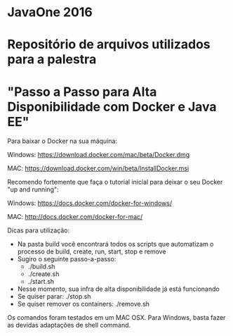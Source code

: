 # JavaOne 2016
# Repositório de arquivos utilizados para a palestra 
# "Passo a Passo para Alta Disponibilidade com Docker e Java EE"

Para baixar o Docker na sua máquina:

Windows:
https://download.docker.com/mac/beta/Docker.dmg

MAC:
https://download.docker.com/win/beta/InstallDocker.msi


Recomendo fortemente que faça o tutorial inicial para deixar o seu Docker "up and running":

Windows:
https://docs.docker.com/docker-for-windows/

MAC:
http://docs.docker.com/docker-for-mac/


Dicas para utilização:

- Na pasta build você encontrará todos os scripts que automatizam o processo de build, create, run, start, stop e remove
- Sugiro o seguinte passo-a-passo:
  - ./build.sh
  - ./create.sh
  - ./start.sh
- Nesse momento, sua infra de alta disponibilidade já está funcionando
- Se quiser parar: ./stop.sh
- Se quiser remover os containers: ./remove.sh

Os comandos foram testados em um MAC OSX. Para Windows, basta fazer as devidas adaptações de shell command.
